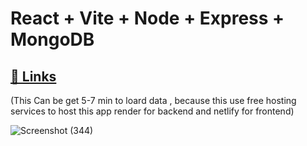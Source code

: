 # React + Vite + Node + Express + MongoDB
##  [🔗 Links](https://productcompairing.netlify.app/)
 (This Can be get 5-7 min to loard data ,  because this use free hosting services to host this app
render for backend and netlify for frontend)


![Screenshot (344)](https://github.com/user-attachments/assets/02ce0d38-a12b-413c-ba34-54610e0b08e4)
